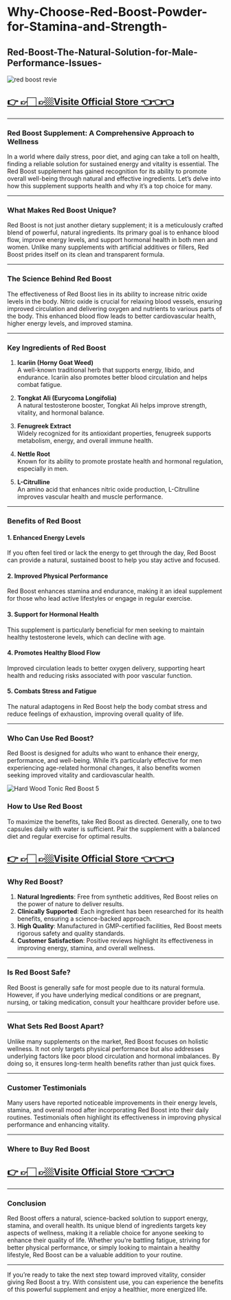 # Why-Choose-Red-Boost-Powder-for-Stamina-and-Strength-


## Red-Boost-The-Natural-Solution-for-Male-Performance-Issues-


![red boost revie](https://github.com/user-attachments/assets/ff34ebd0-d9a0-483d-9408-601a0e81cac9)



## [👉 👉🏻 👉🏼Visite Official Store 👈👈👈](https://tinyurl.com/zdyk95zm )


---

### **Red Boost Supplement: A Comprehensive Approach to Wellness**

In a world where daily stress, poor diet, and aging can take a toll on health, finding a reliable solution for sustained energy and vitality is essential. The Red Boost supplement has gained recognition for its ability to promote overall well-being through natural and effective ingredients. Let’s delve into how this supplement supports health and why it’s a top choice for many.

---

### **What Makes Red Boost Unique?**

Red Boost is not just another dietary supplement; it is a meticulously crafted blend of powerful, natural ingredients. Its primary goal is to enhance blood flow, improve energy levels, and support hormonal health in both men and women. Unlike many supplements with artificial additives or fillers, Red Boost prides itself on its clean and transparent formula.

---

### **The Science Behind Red Boost**

The effectiveness of Red Boost lies in its ability to increase nitric oxide levels in the body. Nitric oxide is crucial for relaxing blood vessels, ensuring improved circulation and delivering oxygen and nutrients to various parts of the body. This enhanced blood flow leads to better cardiovascular health, higher energy levels, and improved stamina.

---

### **Key Ingredients of Red Boost**

1. **Icariin (Horny Goat Weed)**  
   A well-known traditional herb that supports energy, libido, and endurance. Icariin also promotes better blood circulation and helps combat fatigue.

2. **Tongkat Ali (Eurycoma Longifolia)**  
   A natural testosterone booster, Tongkat Ali helps improve strength, vitality, and hormonal balance.

3. **Fenugreek Extract**  
   Widely recognized for its antioxidant properties, fenugreek supports metabolism, energy, and overall immune health.

4. **Nettle Root**  
   Known for its ability to promote prostate health and hormonal regulation, especially in men.

5. **L-Citrulline**  
   An amino acid that enhances nitric oxide production, L-Citrulline improves vascular health and muscle performance.

---

### **Benefits of Red Boost**

#### 1. **Enhanced Energy Levels**  
If you often feel tired or lack the energy to get through the day, Red Boost can provide a natural, sustained boost to help you stay active and focused.

#### 2. **Improved Physical Performance**  
Red Boost enhances stamina and endurance, making it an ideal supplement for those who lead active lifestyles or engage in regular exercise.

#### 3. **Support for Hormonal Health**  
This supplement is particularly beneficial for men seeking to maintain healthy testosterone levels, which can decline with age.

#### 4. **Promotes Healthy Blood Flow**  
Improved circulation leads to better oxygen delivery, supporting heart health and reducing risks associated with poor vascular function.

#### 5. **Combats Stress and Fatigue**  
The natural adaptogens in Red Boost help the body combat stress and reduce feelings of exhaustion, improving overall quality of life.

---

### **Who Can Use Red Boost?**

Red Boost is designed for adults who want to enhance their energy, performance, and well-being. While it’s particularly effective for men experiencing age-related hormonal changes, it also benefits women seeking improved vitality and cardiovascular health.

![Hard Wood Tonic Red Boost 5](https://github.com/user-attachments/assets/074f3e41-d4ba-4123-a4fe-93714a67f7f9)

### **How to Use Red Boost**

To maximize the benefits, take Red Boost as directed. Generally, one to two capsules daily with water is sufficient. Pair the supplement with a balanced diet and regular exercise for optimal results.

## [👉 👉🏻 👉🏼Visite Official Store 👈👈👈](https://tinyurl.com/zdyk95zm )


### **Why Red Boost?**

1. **Natural Ingredients**: Free from synthetic additives, Red Boost relies on the power of nature to deliver results.  
2. **Clinically Supported**: Each ingredient has been researched for its health benefits, ensuring a science-backed approach.  
3. **High Quality**: Manufactured in GMP-certified facilities, Red Boost meets rigorous safety and quality standards.  
4. **Customer Satisfaction**: Positive reviews highlight its effectiveness in improving energy, stamina, and overall wellness.

---

### **Is Red Boost Safe?**

Red Boost is generally safe for most people due to its natural formula. However, if you have underlying medical conditions or are pregnant, nursing, or taking medication, consult your healthcare provider before use.

---

### **What Sets Red Boost Apart?**

Unlike many supplements on the market, Red Boost focuses on holistic wellness. It not only targets physical performance but also addresses underlying factors like poor blood circulation and hormonal imbalances. By doing so, it ensures long-term health benefits rather than just quick fixes.

---

### **Customer Testimonials**

Many users have reported noticeable improvements in their energy levels, stamina, and overall mood after incorporating Red Boost into their daily routines. Testimonials often highlight its effectiveness in improving physical performance and enhancing vitality.

---

### **Where to Buy Red Boost**

## [👉 👉🏻 👉🏼Visite Official Store 👈👈👈](https://tinyurl.com/zdyk95zm )


---

### **Conclusion**

Red Boost offers a natural, science-backed solution to support energy, stamina, and overall health. Its unique blend of ingredients targets key aspects of wellness, making it a reliable choice for anyone seeking to enhance their quality of life. Whether you’re battling fatigue, striving for better physical performance, or simply looking to maintain a healthy lifestyle, Red Boost can be a valuable addition to your routine.

---

If you’re ready to take the next step toward improved vitality, consider giving Red Boost a try. With consistent use, you can experience the benefits of this powerful supplement and enjoy a healthier, more energized life.



